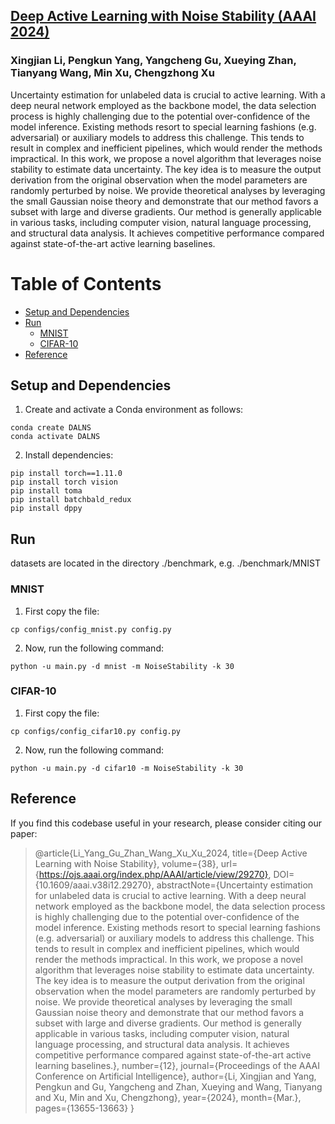 ## [Deep Active Learning with Noise Stability (AAAI 2024)](https://arxiv.org/pdf/2205.13340.pdf)
### Xingjian Li, Pengkun Yang, Yangcheng Gu, Xueying Zhan, Tianyang Wang, Min Xu, Chengzhong Xu

Uncertainty estimation for unlabeled data is crucial to active
learning. With a deep neural network employed as the backbone model, the data selection process is highly challenging
due to the potential over-confidence of the model inference.
Existing methods resort to special learning fashions (e.g. adversarial) or auxiliary models to address this challenge. This tends
to result in complex and inefficient pipelines, which would
render the methods impractical. In this work, we propose a
novel algorithm that leverages noise stability to estimate data
uncertainty. The key idea is to measure the output derivation
from the original observation when the model parameters are
randomly perturbed by noise. We provide theoretical analyses
by leveraging the small Gaussian noise theory and demonstrate that our method favors a subset with large and diverse
gradients. Our method is generally applicable in various tasks,
including computer vision, natural language processing, and
structural data analysis. It achieves competitive performance
compared against state-of-the-art active learning baselines.

Table of Contents
=================

  * [Setup and Dependencies](#setup-and-dependencies)
  * [Run](#run)
    * [MNIST](#mnist)
    * [CIFAR-10](#cifar-10)
   * [Reference](#reference)

## Setup and Dependencies

1. Create and activate a Conda environment as follows:
```
conda create DALNS
conda activate DALNS
```
2. Install dependencies:
```
pip install torch==1.11.0
pip install torch vision
pip install toma
pip install batchbald_redux
pip install dppy
```

## Run 
datasets are located in the directory ./benchmark, e.g. ./benchmark/MNIST

### MNIST
1. First copy the file:
```
cp configs/config_mnist.py config.py
```
2. Now, run the following command:
```
python -u main.py -d mnist -m NoiseStability -k 30
```

### CIFAR-10
1. First copy the file:
```
cp configs/config_cifar10.py config.py
```
2. Now, run the following command:
```
python -u main.py -d cifar10 -m NoiseStability -k 30
```

## Reference
If you find this codebase useful in your research, please consider citing our paper:

> @article{Li_Yang_Gu_Zhan_Wang_Xu_Xu_2024, title={Deep Active Learning with Noise Stability}, volume={38}, url={https://ojs.aaai.org/index.php/AAAI/article/view/29270}, DOI={10.1609/aaai.v38i12.29270}, abstractNote={Uncertainty estimation for unlabeled data is crucial to active learning. With a deep neural network employed as the backbone model, the data selection process is highly challenging due to the potential over-confidence of the model inference. Existing methods resort to special learning fashions (e.g. adversarial) or auxiliary models to address this challenge. This tends to result in complex and inefficient pipelines, which would render the methods impractical. In this work, we propose a novel algorithm that leverages noise stability to estimate data uncertainty. The key idea is to measure the output derivation from the original observation when the model parameters are randomly perturbed by noise. We provide theoretical analyses by leveraging the small Gaussian noise theory and demonstrate that our method favors a subset with large and diverse gradients. Our method is generally applicable in various tasks, including computer vision, natural language processing, and structural data analysis. It achieves competitive performance compared against state-of-the-art active learning baselines.}, number={12}, journal={Proceedings of the AAAI Conference on Artificial Intelligence}, author={Li, Xingjian and Yang, Pengkun and Gu, Yangcheng and Zhan, Xueying and Wang, Tianyang and Xu, Min and Xu, Chengzhong}, year={2024}, month={Mar.}, pages={13655-13663} }
